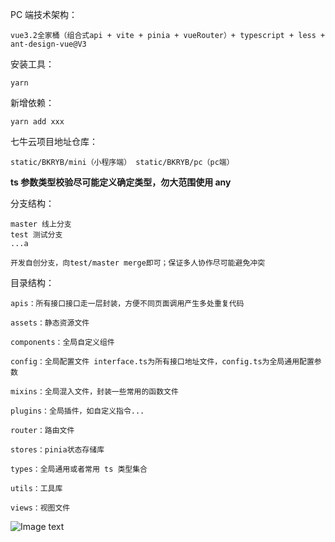 PC 端技术架构：

    vue3.2全家桶（组合式api + vite + pinia + vueRouter）+ typescript + less + ant-design-vue@V3

安装工具：

    yarn

新增依赖：

    yarn add xxx

七牛云项目地址仓库：

    static/BKRYB/mini（小程序端） static/BKRYB/pc（pc端）

**ts 参数类型校验尽可能定义确定类型，勿大范围使用 any**

分支结构：

    master 线上分支
    test 测试分支
    ...a

    开发自创分支，向test/master merge即可；保证多人协作尽可能避免冲突

目录结构：

    apis：所有接口接口走一层封装，方便不同页面调用产生多处重复代码

    assets：静态资源文件

    components：全局自定义组件

    config：全局配置文件 interface.ts为所有接口地址文件，config.ts为全局通用配置参数

    mixins：全局混入文件，封装一些常用的函数文件

    plugins：全局插件，如自定义指令...

    router：路由文件

    stores：pinia状态存储库

    types：全局通用或者常用 ts 类型集合

    utils：工具库

    views：视图文件

![Image text](https://resource.boka.vc/BKRYB/mini/WechatIMG247.png)
